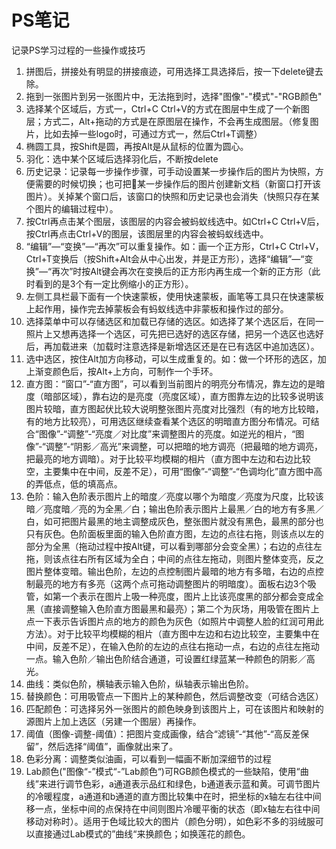# PS笔记
记录PS学习过程的一些操作或技巧


1. 拼图后，拼接处有明显的拼接痕迹，可用选择工具选择后，按一下delete键去除。
2. 拖到一张图片到另一张图片中，无法拖到时，选择"图像"-"模式"-"RGB颜色"
3. 选择某个区域后，方式一，Ctrl+C Ctrl+V的方式在图层中生成了一个新图层；方式二，Alt+拖动的方式是在原图层在操作，不会再生成图层。（修复图片，比如去掉一些logo时，可通过方式一，然后Ctrl+T调整）
4. 椭圆工具，按Shift是圆，再按Alt是从鼠标的位置为圆心。
5. 羽化：选中某个区域后选择羽化后，不断按delete
6. 历史记录：记录每一步操作步骤，可手动设置某一步操作后的图片为快照，方便需要的时候切换；也可把某一步操作后的图片创建新文档（新窗口打开该图片）。关掉某个窗口后，该窗口的快照和历史记录也会消失（快照只存在某个图片的编辑过程中）。
7. 按Ctrl再点击某个图层，该图层的内容会被蚂蚁线选中。如Ctrl+C Ctrl+V后，按Ctrl再点击Ctrl+V的图层，该图层里的内容会被蚂蚁线选中。
8. “编辑”—“变换”—“再次”可以重复操作。如：画一个正方形，Ctrl+C Ctrl+V，Ctrl+T变换后（按Shift+Alt会从中心出发，并是正方形），选择“编辑”—“变换”—“再次”时按Alt键会再次在变换后的正方形内再生成一个新的正方形（此时看到的是3个有一定比例缩小的正方形）。
9. 左侧工具栏最下面有一个快速蒙板，使用快速蒙板，画笔等工具只在快速蒙板上起作用，操作完去掉蒙板会有蚂蚁线选中非蒙板和操作过的部分。
10. 选择菜单中可以存储选区和加载已存储的选区。如选择了某个选区后，在同一照片上又想再选择一个选区，可先把已选好的选区存储，把另一个选区也选好后，再加载进来（加载时注意选择是新增选区还是在已有选区中追加选区）。
11. 选中选区，按住Alt加方向移动，可以生成重复的。如：做一个环形的选区，加上渐变颜色后，按Alt+上方向，可制作一个手环。
12. 直方图：“窗口”-“直方图”，可以看到当前图片的明亮分布情况，靠左边的是暗度（暗部区域），靠右边的是亮度（亮度区域），直方图靠左边的比较多说明该图片较暗，直方图起伏比较大说明整张图片亮度对比强烈（有的地方比较暗，有的地方比较亮），可用选区继续查看某个选区的明暗直方图分布情况。可结合“图像”-“调整”-“亮度／对比度”来调整图片的亮度。如逆光的相片，“图像”-“调整”-“阴影／高光”来调整，可以把暗的地方调亮（把最暗的地方调亮，把最亮的地方调暗）。对于比较平均模糊的相片（直方图中左边和右边比较空，主要集中在中间，反差不足），可用“图像”-“调整”-“色调均化”直方图中高的弄低点，低的填高点。
13. 色阶：输入色阶表示图片上的暗度／亮度以哪个为暗度／亮度为尺度，比较该暗／亮度暗／亮的为全黑／白；输出色阶表示图片上最黑／白的地方有多黑／白，如可把图片最黑的地主调整成灰色，整张图片就没有黑色，最黑的部分也只有灰色。色阶面板里面的输入色阶直方图，左边的点往右拖，则该点以左的部分为全黑（拖动过程中按Alt键，可以看到哪部分会变全黑）；右边的点往左拖，则该点往右所有区域为全白；中间的点往左拖动，则图片整体变亮，反之图片整体变暗。输出色阶，左边的点控制图片最暗的地方有多暗，右边的点控制最亮的地方有多亮（这两个点可拖动调整图片的明暗度）。面板右边3个吸管，如第一个表示在图片上吸一种亮度，图片上比该亮度黑的部分都会变成全黑（直接调整输入色阶直方图最黑和最亮）；第二个为灰场，用吸管在图片上点一下表示告诉图片点的地方的颜色为灰色（如照片中调整人脸的红润可用此方法）。对于比较平均模糊的相片（直方图中左边和右边比较空，主要集中在中间，反差不足），在输入色阶的左边的点往右拖动一点，右边的点往左拖动一点。输入色阶／输出色阶结合通道，可设置红绿蓝某一种颜色的阴影／高光。
14. 曲线：类似色阶，横轴表示输入色阶，纵轴表示输出色阶。
15. 替换颜色：可用吸管点一下图片上的某种颜色，然后调整改变（可结合选区）
16. 匹配颜色：可选择另外一张图片的颜色映身到该图片上，可在该图片和映射的源图片上加上选区（另建一个图层）再操作。
17. 阈值（图像-调整-阈值）：把图片变成画像，结合“滤镜”-“其他”-“高反差保留”，然后选择“阈值”，画像就出来了。
18. 色彩分离：调整类似油画，可以看到一幅画不断加深细节的过程
19. Lab颜色("图像“-”模式“-”Lab颜色“)可RGB颜色模式的一些缺陷，使用“曲线”来进行调节色彩，a通道表示品红和绿色，b通道表示蓝和黄。可调节图片的冷暖程度，a通道和b通道的直方图比较集中在时，把坐标的x轴左右往中间移一点，坐标中间的点保持在中间则图片冷暖平衡的状态（即x轴左右往中间移动对称时）。适用于色域比较大的图片（颜色分明），如色彩不多的羽绒服可以直接通过Lab模式的”曲线“来换颜色；如换莲花的颜色。
